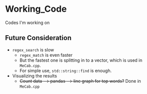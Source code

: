 # Working_Code
Codes I'm working on

## Future Consideration
* `regex_search` is slow
	* `regex_match` is even faster
	* But the fastest one is splitting in to a vector, which is used in `MeCab.cpp`.
	* For simple use, `std::string::find` is enough.
* Visualizing the results
	* ~~Count data --> pandas --> line graph for top words?~~ Done in `MeCab.cpp`
